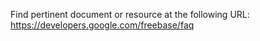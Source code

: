 Find pertinent document or resource at the following URL:
https://developers.google.com/freebase/faq
